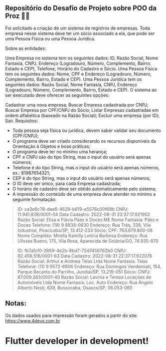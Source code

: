 ## Repositório do Desafio de Projeto sobre POO da Proz 🧠🤖

Foi solicitado a criação de um sistema de registros de empresas. Toda empresa nesse sistema deve ter um sócio associado a ela, que pode ser uma Pessoa Física ou uma Pessoa Jurídica.

Sobre as entidades:

Uma Empresa no sistema tem os seguintes dados: ID, Razão Social, Nome Fantasia, CNPJ, Endereço (Logradouro, Número, Complemento, Bairro, Estado e CEP), Telefone, Horário do Cadastro e Sócio.
Uma Pessoa Física tem os seguintes dados: Nome, CPF e Endereço (Logradouro, Número, Complemento, Bairro, Estado e CEP).
Uma Pessoa Jurídica tem os seguintes dados: Razão Social, Nome Fantasia, CNPJ, Endereço (Logradouro, Número, Complemento, Bairro, Estado e CEP).
O sistema ao ser executado deve oferecer as seguintes opções:

Cadastrar uma nova empresa;
Buscar Empresa cadastrada por CNPJ;
Buscar Empresa por CPF/CNPJ do Sócio;
Listar Empresas cadastradas em ordem alfabética (baseado na Razão Social);
Excluir uma empresa (por ID);
Sair.
Requisitos:

- Toda pessoa seja física ou jurídica, devem saber validar seu documento (CPF/CNPJ);
- O programa deve ser criado considerando os recursos disponíveis da Orientação à Objetos e boas práticas;
- O programa deve ter no mínimo uma herança;
- CPF e CNPJ são do tipo String, mas o input do usuário será apenas números;
- Telefone é do tipo String, mas o input do usuário será apenas números, ex.: 81987654321;
- CEP é do tipo String, mas o input do usuário será apenas números;
- O ID deve ser único, para cada Empresa cadastrada;
- O horário de cadastro deve ser obtido automaticamente pelo sistema;
- A impressão do conteúdo de uma empresa deve atender no mínimo a seguinte formatação:

> ID: ca3e6c78-dae6-4629-b819-e5576c00f68b
> CNPJ: 11.941.838/0001-04 Data Cadastro: 2022-08-31 22:37:17.921952
> Razão Social: Elisa e Flávia Pães e Doces ME
> Nome Fantasia: Pães e Doces
> Telefone: (19) 9 8838-0630
> Endereço: Rua Três, 338, Vila Industrial, Piracicaba/SP, 13.412-233
> Sócio:
> CPF: 763.679.800-08
> Nome Completo: Mirella Kamilly Letícia Barbosa
> Endereço: Rua Ulisses Bueno, 175, Vila Rosa, Aparecida de Goiânia/GO, 74.935-870

> ID: fb7afcf0-2669-4e2b-8bd7-72d7456762b0
> CNPJ: 92.456.516/0001-63  Data Cadastro: 2022-08-31 22:37:17.922076
> Razão Social: Arthur e Andreia Telas Ltda
> Nome Fantasia: Telas
> Telefone: (11) 9 9572-6906
> Endereço: Rua Domingos Vendemiati, 154, Parque Recanto do Parrilho, Jundiaí/SP, 13.219-051
> Sócio:
> CNPJ: 87.009.263/0001-40
> Razão Social: Lavínia e Tereza Locações de Automóveis Ltda
> Nome Fantasia: Loc. Auto
> Endereço: Rua Ângelo Alberto Nesti, 639, Bussocaba, Osasco/SP, 06.053-060

## Notas:

Os dados usados para impressão foram gerados a partir do site: https://www.4devs.com.br

# Flutter developer in development!
